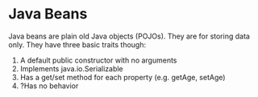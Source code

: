 Java Beans
==============

Java beans are plain old Java objects (POJOs). They are for storing data only. They have three basic traits though:

1) A default public constructor with no arguments
2) Implements java.io.Serializable
3) Has a get/set method for each property (e.g. getAge, setAge)
4) ?Has no behavior